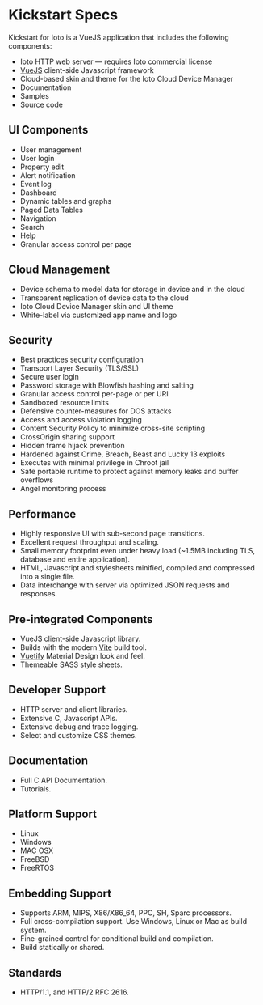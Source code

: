 # Kickstart Specs

Kickstart for Ioto is a VueJS application that includes the following components:

* Ioto HTTP web server &mdash; requires Ioto commercial license
* [VueJS](https://vuejs.org) client-side Javascript framework
* Cloud-based skin and theme for the Ioto Cloud Device Manager
* Documentation
* Samples
* Source code

## UI Components

* User management
* User login
* Property edit
* Alert notification
* Event log
* Dashboard
* Dynamic tables and graphs
* Paged Data Tables
* Navigation
* Search
* Help
* Granular access control per page

## Cloud Management

* Device schema to model data for storage in device and in the cloud
* Transparent replication of device data to the cloud
* Ioto Cloud Device Manager skin and UI theme
* White-label via customized app name and logo

## Security

* Best practices security configuration
* Transport Layer Security (TLS/SSL)
* Secure user login
* Password storage with Blowfish hashing and salting
* Granular access control per-page or per URI
* Sandboxed resource limits
* Defensive counter-measures for DOS attacks
* Access and access violation logging
* Content Security Policy to minimize cross-site scripting
* CrossOrigin sharing support
* Hidden frame hijack prevention
* Hardened against Crime, Breach, Beast and Lucky 13 exploits
* Executes with minimal privilege in Chroot jail
* Safe portable runtime to protect against memory leaks and buffer overflows
* Angel monitoring process

## Performance

* Highly responsive UI with sub-second page transitions.
* Excellent request throughput and scaling.
* Small memory footprint even under heavy load (~1.5MB including TLS, database and entire application).
* HTML, Javascript and stylesheets minified, compiled and compressed into a single file.
* Data interchange with server via optimized JSON requests and responses.

## Pre-integrated Components

* VueJS client-side Javascript library.
* Builds with the modern [Vite](https://vitejs.dev/) build tool.
* [Vuetify](https://vuetifyjs.com/en/) Material Design look and feel.
* Themeable SASS style sheets.

## Developer Support

* HTTP server and client libraries.
* Extensive C, Javascript APIs.
* Extensive debug and trace logging.
* Select and customize CSS themes.

## Documentation

* Full C API Documentation.
* Tutorials.

## Platform Support

* Linux
* Windows
* MAC OSX
* FreeBSD
* FreeRTOS

## Embedding Support

* Supports ARM, MIPS, X86/X86_64, PPC, SH, Sparc processors.
* Full cross-compilation support. Use Windows, Linux or Mac as build system.
* Fine-grained control for conditional build and compilation.
* Build statically or shared.

## Standards

* HTTP/1.1, and HTTP/2 RFC 2616.
